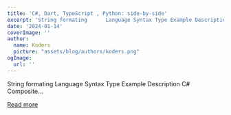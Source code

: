 ```yaml
---
title: 'C#, Dart, TypeScript , Python: side-by-side'
excerpt: 'String formating      Language Syntax Type Example Description     C# Composite...'
date: '2024-01-14'
coverImage: ''
author:
  name: Koders
  picture: "assets/blog/authors/koders.png"
ogImage:
  url: ''
---
```


String formating      Language Syntax Type Example Description     C# Composite...

[Read more](https://dev.to/maximsaplin/c-dart-typescript-python-side-by-side-3j34)

